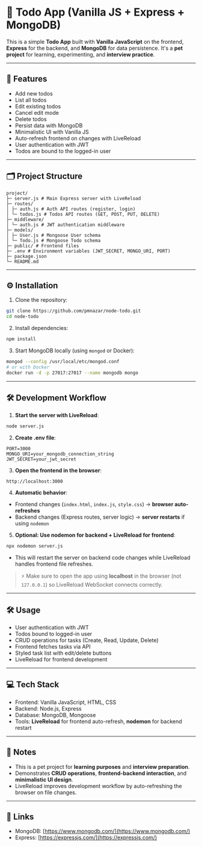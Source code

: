 # 📝 Todo App (Vanilla JS + Express + MongoDB)

This is a simple **Todo App** built with **Vanilla JavaScript** on the frontend, **Express** for the backend, and **MongoDB** for data persistence.
It's a **pet project** for learning, experimenting, and **interview practice**.

---

## 🚀 Features

- Add new todos
- List all todos
- Edit existing todos
- Cancel edit mode
- Delete todos
- Persist data with MongoDB
- Minimalistic UI with Vanilla JS
- Auto-refresh frontend on changes with LiveReload
- User authentication with JWT
- Todos are bound to the logged-in user

---

## 🗂️ Project Structure

```
project/
├─ server.js # Main Express server with LiveReload
├─ routes/
│ ├─ auth.js # Auth API routes (register, login)
│ └─ todos.js # Todos API routes (GET, POST, PUT, DELETE)
├─ middleware/
│ └─ auth.js # JWT authentication middleware
├─ models/
│ ├─ User.js # Mongoose User schema
│ └─ Todo.js # Mongoose Todo schema
├─ public/ # Frontend files
├─ .env # Environment variables (JWT_SECRET, MONGO_URI, PORT)
├─ package.json
└─ README.md
```

---

## ⚙️ Installation

1. Clone the repository:

```bash
git clone https://github.com/pmnazar/node-todo.git
cd node-todo
```

2. Install dependencies:

```bash
npm install
```

3. Start MongoDB locally (using `mongod` or Docker):

```bash
mongod --config /usr/local/etc/mongod.conf
# or with Docker
docker run -d -p 27017:27017 --name mongodb mongo
```

---

## 🛠️ Development Workflow

1. **Start the server with LiveReload**:

```bash
node server.js
```

2. **Create .env file**:

```
PORT=3000
MONGO_URI=your_mongodb_connection_string
JWT_SECRET=your_jwt_secret
```

3. **Open the frontend in the browser**:

```
http://localhost:3000
```

4. **Automatic behavior**:

- Frontend changes (`index.html`, `index.js`, `style.css`) → **browser auto-refreshes**
- Backend changes (Express routes, server logic) → **server restarts** if using `nodemon`

5. **Optional: Use nodemon for backend + LiveReload for frontend**:

```bash
npx nodemon server.js
```

- This will restart the server on backend code changes while LiveReload handles frontend file refreshes.

> ⚡ Make sure to open the app using **localhost** in the browser (not `127.0.0.1`) so LiveReload WebSocket connects correctly.

---

## 🛠️ Usage

- User authentication with JWT
- Todos bound to logged-in user
- CRUD operations for tasks (Create, Read, Update, Delete)
- Frontend fetches tasks via API
- Styled task list with edit/delete buttons
- LiveReload for frontend development

---

## 💻 Tech Stack

- Frontend: Vanilla JavaScript, HTML, CSS
- Backend: Node.js, Express
- Database: MongoDB, Mongoose
- Tools: **LiveReload** for frontend auto-refresh, **nodemon** for backend restart

---

## 📝 Notes

- This is a pet project for **learning purposes** and **interview preparation**.
- Demonstrates **CRUD operations**, **frontend-backend interaction**, and **minimalistic UI design**.
- LiveReload improves development workflow by auto-refreshing the browser on file changes.

---

## 🔗 Links

- MongoDB: [https://www.mongodb.com/](https://www.mongodb.com/)
- Express: [https://expressjs.com/](https://expressjs.com/)
